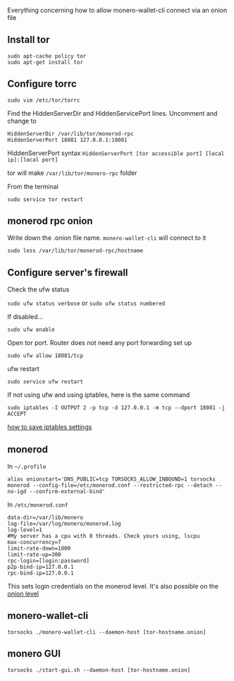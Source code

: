 Everything concerning how to allow monero-wallet-cli connect via an onion file

Install tor
-------------

    sudo apt-cache policy tor
    sudo apt-get install tor

Configure torrc
-----------------

    sudo vim /etc/tor/torrc

Find the HiddenServerDir and HiddenServicePort lines. Uncomment and change to

    HiddenServerDir /var/lib/tor/monerod-rpc
    HiddenServerPort 18081 127.0.0.1:18081
    
HiddenServerPort syntax
`HiddenServerPort [tor accessible port] [local ip]:[local port]`

tor will make `/var/lib/tor/monero-rpc` folder

From the terminal

    sudo service tor restart
    
monerod rpc onion
-------------------

Write down the .onion file name. `monero-wallet-cli` will connect to it

    sudo less /var/lib/tor/monerod-rpc/hostname
    
Configure server's firewall
-----------------------------

Check the ufw status

`sudo ufw status verbose` or `sudo ufw status numbered`

If disabled...

    sudo ufw enable

Open tor port. Router does not need any port forwarding set up

    sudo ufw allow 18081/tcp
    
ufw restart

    sudo service ufw restart

If not using ufw and using iptables, here is the same command

    sudo iptables -I OUTPUT 2 -p tcp -d 127.0.0.1 -m tcp --dport 18081 -j ACCEPT

[how to save iptables settings](http://askubuntu.com/questions/119393/how-to-save-rules-of-the-iptables)

monerod
---------

In `~/.profile`

    alias onionstart='DNS_PUBLIC=tcp TORSOCKS_ALLOW_INBOUND=1 torsocks monerod --config-file=/etc/monerod.conf --restricted-rpc --detach --no-igd --confirm-external-bind'

In `/etc/monerod.conf`

    data-dir=/var/lib/monero
    log-file=/var/log/monero/monerod.log
    log-level=1
    #My server has a cpu with 8 threads. Check yours using, lscpu
    max-concurrency=7
    limit-rate-down=1000
    limit-rate-up=300
    rpc-login=[login:password]
    p2p-bind-ip=127.0.0.1
    rpc-bind-ip=127.0.0.1
    
This sets login credentials on the monerod level. It's also possible on the [onion level](https://garlicgambit.wordpress.com/2017/01/15/monero-how-to-connect-wallet-to-tor-onion-service-node/)

monero-wallet-cli
-------------------

`torsocks ./monero-wallet-cli --daemon-host [tor-hostname.onion]`

monero GUI
-------------

`torsocks ./start-gui.sh --daemon-host [tor-hostname.onion]`
